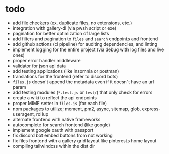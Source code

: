 # todo

- add file checkers (ex. duplicate files, no extensions, etc.)
- integration with gallery-dl (via pwsh script or exe)
- pagination for better optimization of large lists
- add filters and pagination to `files` and `search` endpoints and frontend
- add github actions (ci pipeline) for auditing dependencies, and linting
- implement logging for the entire project (via debug with log files and live ones)
- proper error handler middleware
- validator for json api data
- add testing applications (like insomnia or postman)
- translations for the frontend (refer to discord bots)
- `files.js` doesn't append the metadata even if it doesn't have an url param
- add testing modules (`*.test.js` or `test/`) that only check for errors
- create a wiki to reflect the api endpoints
- proper MIME setter in `files.js` (for each file)
- npm packages to utilize; moment, pm2, async, sitemap, glob, express-useragent, rollup
- alternate frontend with native frameworks
- autocomplete for search frontend (like google)
- implement google oauth with passport
- fix discord bot embed buttons from not working
- fix files frontend with a gallery grid layout like pinterests home layout
- compiling tailwindcss within the dist dir
